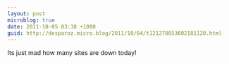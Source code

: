 ```yaml
---
layout: post
microblog: true
date: 2011-10-05 03:38 +1000
guid: http://desparoz.micro.blog/2011/10/04/t121278053602181120.html
---
```

Its just mad how many sites are down today!
